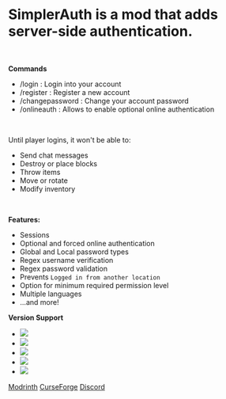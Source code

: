 # SimplerAuth is a mod that adds server-side authentication.

<br>

**Commands**
- /login <password> : Login into your account
- /register <password> <repeatPassword> : Register a new account
- /changepassword <oldPassword> <newPassword> : Change your account password
- /onlineauth : Allows to enable optional online authentication

<br>

Until player logins, it won't be able to:  
- Send chat messages
- Destroy or place blocks
- Throw items
- Move or rotate
- Modify inventory

<br>

**Features:**
- Sessions
- Optional and forced online authentication
- Global and Local password types
- Regex username verification
- Regex password validation
- Prevents `Logged in from another location`
- Option for minimum required permission level
- Multiple languages
- ...and more!

**Version Support**
- ![](https://img.shields.io/badge/1.19.x-Supported-green)
- ![](https://img.shields.io/badge/1.18.x-Supported-green)
- ![](https://img.shields.io/badge/1.17.x-Not%20Supported-red)
- ![](https://img.shields.io/badge/1.16.5-Not%20Supported-red)
- ![](https://img.shields.io/badge/1.16.4%3C-Not%20Suported-red)

[Modrinth](https://modrinth.com/mod/simpler-auth)
[CurseForge](https://www.curseforge.com/minecraft/mc-mods/simpler-auth)
[Discord](https://discord.gg/g5a7ZA62t3)
